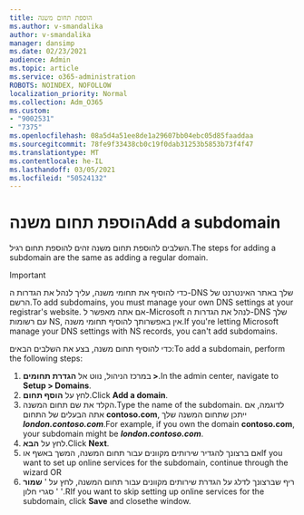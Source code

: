 ```yaml
---
title: הוספת תחום משנה
ms.author: v-smandalika
author: v-smandalika
manager: dansimp
ms.date: 02/23/2021
audience: Admin
ms.topic: article
ms.service: o365-administration
ROBOTS: NOINDEX, NOFOLLOW
localization_priority: Normal
ms.collection: Adm_O365
ms.custom:
- "9002531"
- "7375"
ms.openlocfilehash: 08a5d4a51ee8de1a29607bb04ebc05d85faaddaa
ms.sourcegitcommit: 78fe9f33438cb0c19f0dab31253b5853b73f4f47
ms.translationtype: MT
ms.contentlocale: he-IL
ms.lasthandoff: 03/05/2021
ms.locfileid: "50524132"
---
```

# <a name="add-a-subdomain"></a><span data-ttu-id="40a2e-102">הוספת תחום משנה</span><span class="sxs-lookup"><span data-stu-id="40a2e-102">Add a subdomain</span></span>

<span data-ttu-id="40a2e-103">השלבים להוספת תחום משנה זהים להוספת תחום רגיל.</span><span class="sxs-lookup"><span data-stu-id="40a2e-103">The steps for adding a subdomain are the same as adding a regular domain.</span></span> 

> [!IMPORTANT]
> <span data-ttu-id="40a2e-104">כדי להוסיף את תחומי משנה, עליך לנהל את הגדרות ה-DNS שלך באתר האינטרנט של הרשם.</span><span class="sxs-lookup"><span data-stu-id="40a2e-104">To add subdomains, you must manage your own DNS settings at your registrar's website.</span></span> <span data-ttu-id="40a2e-105">אם אתה מאפשר ל-Microsoft לנהל את הגדרות ה-DNS שלך עם רשומות NS, אין באפשרותך להוסיף תחומי משנה.</span><span class="sxs-lookup"><span data-stu-id="40a2e-105">If you're letting Microsoft manage your DNS settings with NS records, you can't add subdomains.</span></span> 

<span data-ttu-id="40a2e-106">כדי להוסיף תחום משנה, בצע את השלבים הבאים:</span><span class="sxs-lookup"><span data-stu-id="40a2e-106">To add a subdomain, perform the following steps:</span></span>

1. <span data-ttu-id="40a2e-107">במרכז הניהול, נווט אל **הגדרת תחומים >**.</span><span class="sxs-lookup"><span data-stu-id="40a2e-107">In the admin center, navigate to **Setup > Domains**.</span></span>
2. <span data-ttu-id="40a2e-108">לחץ על **הוסף תחום**.</span><span class="sxs-lookup"><span data-stu-id="40a2e-108">Click **Add a domain**.</span></span>
3. <span data-ttu-id="40a2e-109">הקלד את שם תחום המשנה.</span><span class="sxs-lookup"><span data-stu-id="40a2e-109">Type the name of the subdomain.</span></span> <span data-ttu-id="40a2e-110">לדוגמה, אם אתה הבעלים של התחום **contoso.com**, ייתכן שתחום המשנה שלך **_london.contoso.com_**.</span><span class="sxs-lookup"><span data-stu-id="40a2e-110">For example, if you own the domain **contoso.com**, your subdomain might be **_london.contoso.com_**.</span></span>
4. <span data-ttu-id="40a2e-111">לחץ על **הבא**.</span><span class="sxs-lookup"><span data-stu-id="40a2e-111">Click **Next**.</span></span>
5. <span data-ttu-id="40a2e-112">אם ברצונך להגדיר שירותים מקוונים עבור תחום המשנה, המשך באשף או</span><span class="sxs-lookup"><span data-stu-id="40a2e-112">If you want to set up online services for the subdomain, continue through the wizard OR</span></span>
6. <span data-ttu-id="40a2e-113">ריף שברצונך לדלג על הגדרת שירותים מקוונים עבור תחום המשנה, לחץ על ' **שמור** ' סגרי חלון '.</span><span class="sxs-lookup"><span data-stu-id="40a2e-113">RIf you want to skip setting up online services for the subdomain, click **Save** and closethe window.</span></span>

